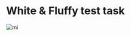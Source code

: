 # White & Fluffy test task


![mi](https://github.com/Mehrafruz/WhiteAndFluffyTestTask/blob/master/demo.gif)
